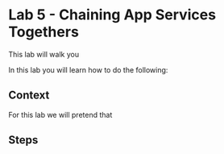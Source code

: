 # Lab 5 - Chaining App Services Togethers

This lab will walk you

In this lab you will learn how to do the following:
    


## Context

For this lab we will pretend that 

## Steps




